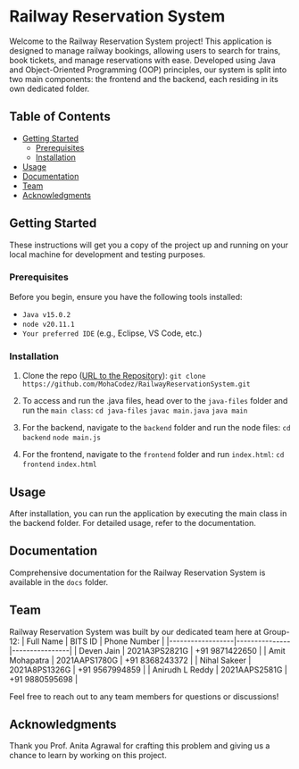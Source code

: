 # Railway Reservation System

Welcome to the Railway Reservation System project! This application is designed to manage railway bookings, allowing users to search for trains, book tickets, and manage reservations with ease. Developed using Java and Object-Oriented Programming (OOP) principles, our system is split into two main components: the frontend and the backend, each residing in its own dedicated folder.

## Table of Contents

- [Getting Started](#getting-started)
  - [Prerequisites](#prerequisites)
  - [Installation](#installation)
- [Usage](#usage)
- [Documentation](#documentation)
- [Team](#team)
- [Acknowledgments](#acknowledgments)

## Getting Started

These instructions will get you a copy of the project up and running on your local machine for development and testing purposes.

### Prerequisites

Before you begin, ensure you have the following tools installed:
- `Java v15.0.2`
- `node v20.11.1`
- `Your preferred IDE` (e.g., Eclipse, VS Code, etc.)

### Installation

1. Clone the repo ([URL to the Repository](https://github.com/MohaCodez/RailwayReservationSystem.git)):
`git clone https://github.com/MohaCodez/RailwayReservationSystem.git`

2. To access and run the .java files, head over to the `java-files` folder and run the `main class`:
```cd java-files```
```javac main.java```
```java main```

3. For the backend, navigate to the `backend` folder and run the node files:
```cd backend```
```node main.js```

4. For the frontend, navigate to the `frontend` folder and run `index.html`:
```cd frontend```
```index.html```

## Usage

After installation, you can run the application by executing the main class in the backend folder. For detailed usage, refer to the documentation.

## Documentation

Comprehensive documentation for the Railway Reservation System is available in the `docs` folder.

## Team

Railway Reservation System was built by our dedicated team here at Group-12:
|    Full Name     |    BITS ID    |  Phone Number  |
|------------------|---------------|----------------|
| Deven Jain       | 2021A3PS2821G | +91 9871422650 |
| Amit Mohapatra   | 2021AAPS1780G | +91 8368243372 |
| Nihal Sakeer     | 2021A8PS1326G | +91 9567994859 |
| Anirudh L Reddy  | 2021AAPS2581G | +91 9880595698 |

Feel free to reach out to any team members for questions or discussions!

## Acknowledgments

Thank you Prof. Anita Agrawal for crafting this problem and giving us a chance to learn by working on this project.